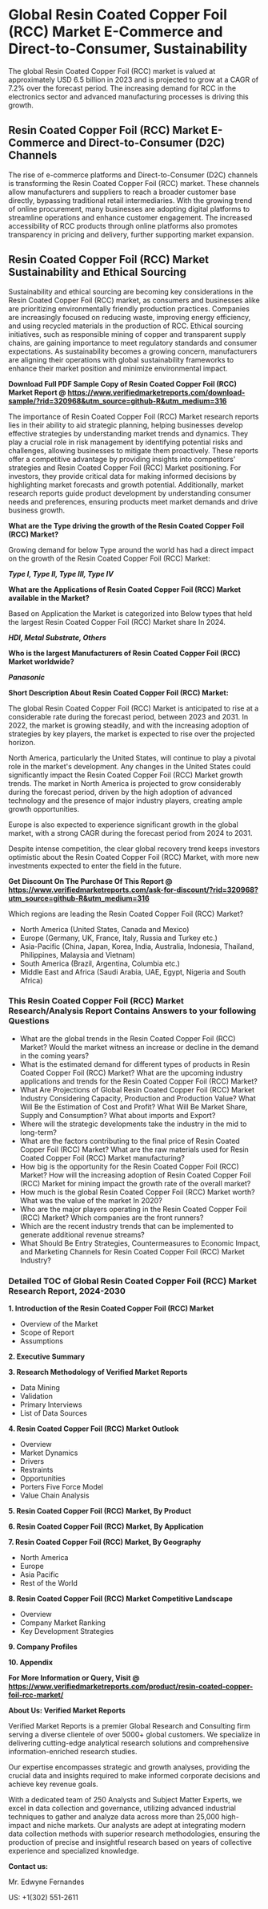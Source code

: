 <h1>Global Resin Coated Copper Foil (RCC) Market E-Commerce and Direct-to-Consumer, Sustainability</h1><p class=""><p>The global Resin Coated Copper Foil (RCC) market is valued at approximately USD 6.5 billion in 2023 and is projected to grow at a CAGR of 7.2% over the forecast period. The increasing demand for RCC in the electronics sector and advanced manufacturing processes is driving this growth.</p><h2>Resin Coated Copper Foil (RCC) Market E-Commerce and Direct-to-Consumer (D2C) Channels</h2><p>The rise of e-commerce platforms and Direct-to-Consumer (D2C) channels is transforming the Resin Coated Copper Foil (RCC) market. These channels allow manufacturers and suppliers to reach a broader customer base directly, bypassing traditional retail intermediaries. With the growing trend of online procurement, many businesses are adopting digital platforms to streamline operations and enhance customer engagement. The increased accessibility of RCC products through online platforms also promotes transparency in pricing and delivery, further supporting market expansion.</p><h2>Resin Coated Copper Foil (RCC) Market Sustainability and Ethical Sourcing</h2><p>Sustainability and ethical sourcing are becoming key considerations in the Resin Coated Copper Foil (RCC) market, as consumers and businesses alike are prioritizing environmentally friendly production practices. Companies are increasingly focused on reducing waste, improving energy efficiency, and using recycled materials in the production of RCC. Ethical sourcing initiatives, such as responsible mining of copper and transparent supply chains, are gaining importance to meet regulatory standards and consumer expectations. As sustainability becomes a growing concern, manufacturers are aligning their operations with global sustainability frameworks to enhance their market position and minimize environmental impact.</p></p><p class=""><strong>Download Full PDF Sample Copy of Resin Coated Copper Foil (RCC) Market Report @ <a href="https://www.verifiedmarketreports.com/download-sample/?rid=320968&utm_source=github-R&utm_medium=316" target="_blank">https://www.verifiedmarketreports.com/download-sample/?rid=320968&utm_source=github-R&utm_medium=316</a></strong></p><p>The importance of&nbsp;Resin Coated Copper Foil (RCC) Market research reports lies in their ability to aid strategic planning, helping businesses develop effective strategies by understanding market trends and dynamics. They play a crucial role in risk management by identifying potential risks and challenges, allowing businesses to mitigate them proactively. These reports offer a competitive advantage by providing insights into competitors' strategies and Resin Coated Copper Foil (RCC) Market positioning. For investors, they provide critical data for making informed decisions by highlighting market forecasts and growth potential. Additionally, market research reports guide product development by understanding consumer needs and preferences, ensuring products meet market demands and drive business growth.</p><p><strong>What are the&nbsp;Type driving the growth of the Resin Coated Copper Foil (RCC) Market?</strong></p><p id="" class="">Growing demand for below Type around the world has had a direct impact on the growth of the Resin Coated Copper Foil (RCC) Market:</p><p class=""><em><strong>Type I, Type II, Type III, Type IV</strong></em></p><p class=""><strong>What are the&nbsp;Applications&nbsp;of Resin Coated Copper Foil (RCC) Market available in the Market?</strong></p><p id="" class="">Based on Application the Market is categorized into Below types that held the largest Resin Coated Copper Foil (RCC) Market share In 2024.</p><p class=""><em><strong>HDI, Metal Substrate, Others</strong></em></p><p class=""><strong>Who is the largest Manufacturers of Resin Coated Copper Foil (RCC) Market worldwide?</strong></p><p><em><strong>Panasonic</strong></em></p><p id="" class=""><strong>Short Description About Resin Coated Copper Foil (RCC) Market:</strong></p><p>The global Resin Coated Copper Foil (RCC) Market is anticipated to rise at a considerable rate during the forecast period, between 2023 and 2031. In 2022, the market is growing steadily, and with the increasing adoption of strategies by key players, the market is expected to rise over the projected horizon.</p><p>North America, particularly the United States, will continue to play a pivotal role in the market's development. Any changes in the United States could significantly impact the Resin Coated Copper Foil (RCC) Market growth trends. The market in North America is projected to grow considerably during the forecast period, driven by the high adoption of advanced technology and the presence of major industry players, creating ample growth opportunities.</p><p>Europe is also expected to experience significant growth in the global market, with a strong CAGR during the forecast period from 2024 to 2031.</p><p>Despite intense competition, the clear global recovery trend keeps investors optimistic about the Resin Coated Copper Foil (RCC) Market, with more new investments expected to enter the field in the future.</p><p id="" class=""><strong>Get Discount On The Purchase Of This Report @ <a href="https://www.verifiedmarketreports.com/ask-for-discount/?rid=320968?utm_source=github-R&utm_medium=316" target="_blank">https://www.verifiedmarketreports.com/ask-for-discount/?rid=320968?utm_source=github-R&utm_medium=316</a></strong></p><p class="">Which regions are leading the Resin Coated Copper Foil (RCC) Market?</p><ul><li>North America (United States, Canada and Mexico)</li><li>Europe (Germany, UK, France, Italy, Russia and Turkey etc.)</li><li>Asia-Pacific (China, Japan, Korea, India, Australia, Indonesia, Thailand, Philippines, Malaysia and Vietnam)</li><li>South America (Brazil, Argentina, Columbia etc.)</li><li>Middle East and Africa (Saudi Arabia, UAE, Egypt, Nigeria and South Africa)</li></ul><h3 id="" class="">This Resin Coated Copper Foil (RCC) Market Research/Analysis Report Contains Answers to your following Questions</h3><ul><li>What are the global trends in the Resin Coated Copper Foil (RCC) Market? Would the market witness an increase or decline in the demand in the coming years?</li><li>What is the estimated demand for different types of products in Resin Coated Copper Foil (RCC) Market? What are the upcoming industry applications and trends for the Resin Coated Copper Foil (RCC) Market?</li><li>What Are Projections of Global Resin Coated Copper Foil (RCC) Market Industry Considering Capacity, Production and Production Value? What Will Be the Estimation of Cost and Profit? What Will Be Market Share, Supply and Consumption? What about imports and Export?</li><li>Where will the strategic developments take the industry in the mid to long-term?</li><li>What are the factors contributing to the final price of Resin Coated Copper Foil (RCC) Market? What are the raw materials used for Resin Coated Copper Foil (RCC) Market manufacturing?</li><li>How big is the opportunity for the Resin Coated Copper Foil (RCC) Market? How will the increasing adoption of Resin Coated Copper Foil (RCC) Market for mining impact the growth rate of the overall market?</li><li>How much is the global Resin Coated Copper Foil (RCC) Market worth? What was the value of the market In 2020?</li><li>Who are the major players operating in the Resin Coated Copper Foil (RCC) Market? Which companies are the front runners?</li><li>Which are the recent industry trends that can be implemented to generate additional revenue streams?</li><li>What Should Be Entry Strategies, Countermeasures to Economic Impact, and Marketing Channels for Resin Coated Copper Foil (RCC) Market Industry?</li></ul><h3 id="" class="">Detailed TOC of Global Resin Coated Copper Foil (RCC) Market Research Report, 2024-2030</h3><p id="" class=""><strong>1. Introduction of the Resin Coated Copper Foil (RCC) Market</strong></p><ul><li>Overview of the Market</li><li>Scope of Report</li><li>Assumptions</li></ul><p id="" class=""><strong>2. Executive Summary</strong></p><p id="" class=""><strong>3. Research Methodology of Verified Market Reports</strong></p><ul><li>Data Mining</li><li>Validation</li><li>Primary Interviews</li><li>List of Data Sources</li></ul><p id="" class=""><strong>4. Resin Coated Copper Foil (RCC) Market Outlook</strong></p><ul><li>Overview</li><li>Market Dynamics</li><li>Drivers</li><li>Restraints</li><li>Opportunities</li><li>Porters Five Force Model</li><li>Value Chain Analysis</li></ul><p id="" class=""><strong>5. Resin Coated Copper Foil (RCC) Market, By Product</strong></p><p id="" class=""><strong>6. Resin Coated Copper Foil (RCC) Market, By Application</strong></p><p id="" class=""><strong>7. Resin Coated Copper Foil (RCC) Market, By Geography</strong></p><ul><li>North America</li><li>Europe</li><li>Asia Pacific</li><li>Rest of the World</li></ul><p id="" class=""><strong>8. Resin Coated Copper Foil (RCC) Market Competitive Landscape</strong></p><ul><li>Overview</li><li>Company Market Ranking</li><li>Key Development Strategies</li></ul><p id="" class=""><strong>9. Company Profiles</strong></p><p id="" class=""><strong>10. Appendix</strong></p><p id="" class=""><strong>For More Information or Query, Visit @ <a href="https://www.verifiedmarketreports.com/product/resin-coated-copper-foil-rcc-market/" target="_blank">https://www.verifiedmarketreports.com/product/resin-coated-copper-foil-rcc-market/</a></strong></p><p id="" class=""><strong>About Us: Verified Market Reports</strong></p><p id="" class="">Verified Market Reports is a premier Global Research and Consulting firm serving a diverse clientele of over 5000+ global customers. We specialize in delivering cutting-edge analytical research solutions and comprehensive information-enriched research studies.</p><p id="" class="">Our expertise encompasses strategic and growth analyses, providing the crucial data and insights required to make informed corporate decisions and achieve key revenue goals.</p><p id="" class="">With a dedicated team of 250 Analysts and Subject Matter Experts, we excel in data collection and governance, utilizing advanced industrial techniques to gather and analyze data across more than 25,000 high-impact and niche markets. Our analysts are adept at integrating modern data collection methods with superior research methodologies, ensuring the production of precise and insightful research based on years of collective experience and specialized knowledge.</p><p id="" class=""><strong>Contact us:</strong></p><p id="" class="">Mr. Edwyne Fernandes</p><p id="" class="">US: +1(302) 551-2611</p>